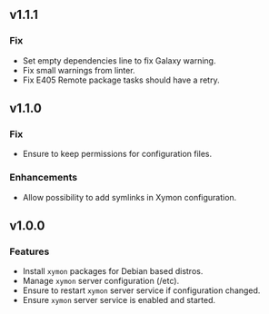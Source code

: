 ## v1.1.1

### Fix
* Set empty dependencies line to fix Galaxy warning.
* Fix small warnings from linter.
* Fix E405 Remote package tasks should have a retry.

## v1.1.0

### Fix
* Ensure to keep permissions for configuration files.

### Enhancements
* Allow possibility to add symlinks in Xymon configuration.

## v1.0.0

### Features
* Install `xymon` packages for Debian based distros.
* Manage `xymon` server configuration (/etc).
* Ensure to restart `xymon` server service if configuration changed.
* Ensure `xymon` server service is enabled and started.
